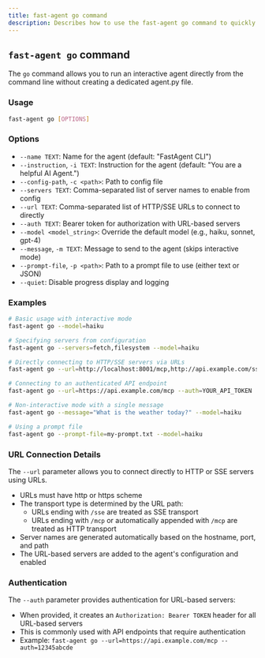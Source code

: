 ```yaml
---
title: fast-agent go command
description: Describes how to use the fast-agent go command to quickly connect to and test MCP Servers, including STDIO, SSE and Streaming support.
---
```


## `fast-agent go` command

The `go` command allows you to run an interactive agent directly from the command line without
creating a dedicated agent.py file.

### Usage

```bash
fast-agent go [OPTIONS]
```

### Options

- `--name TEXT`: Name for the agent (default: "FastAgent CLI")
- `--instruction`, `-i TEXT`: Instruction for the agent (default: "You are a helpful AI Agent.")
- `--config-path`, `-c <path>`: Path to config file
- `--servers TEXT`: Comma-separated list of server names to enable from config
- `--url TEXT`: Comma-separated list of HTTP/SSE URLs to connect to directly
- `--auth TEXT`: Bearer token for authorization with URL-based servers
- `--model <model_string>`: Override the default model (e.g., haiku, sonnet, gpt-4)
- `--message`, `-m TEXT`: Message to send to the agent (skips interactive mode)
- `--prompt-file`, `-p <path>`: Path to a prompt file to use (either text or JSON)
- `--quiet`: Disable progress display and logging

### Examples

```bash
# Basic usage with interactive mode
fast-agent go --model=haiku

# Specifying servers from configuration
fast-agent go --servers=fetch,filesystem --model=haiku

# Directly connecting to HTTP/SSE servers via URLs
fast-agent go --url=http://localhost:8001/mcp,http://api.example.com/sse

# Connecting to an authenticated API endpoint
fast-agent go --url=https://api.example.com/mcp --auth=YOUR_API_TOKEN

# Non-interactive mode with a single message
fast-agent go --message="What is the weather today?" --model=haiku

# Using a prompt file
fast-agent go --prompt-file=my-prompt.txt --model=haiku
```

### URL Connection Details

The `--url` parameter allows you to connect directly to HTTP or SSE servers using URLs.

- URLs must have http or https scheme
- The transport type is determined by the URL path:
  - URLs ending with `/sse` are treated as SSE transport
  - URLs ending with `/mcp` or automatically appended with `/mcp` are treated as HTTP transport
- Server names are generated automatically based on the hostname, port, and path
- The URL-based servers are added to the agent's configuration and enabled

### Authentication

The `--auth` parameter provides authentication for URL-based servers:

- When provided, it creates an `Authorization: Bearer TOKEN` header for all URL-based servers
- This is commonly used with API endpoints that require authentication
- Example: `fast-agent go --url=https://api.example.com/mcp --auth=12345abcde`